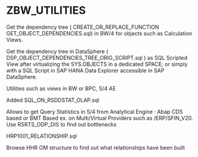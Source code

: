 # ZBW_UTILITIES
Get the dependency tree ( CREATE_OR_REPLACE_FUNCTION GET_OBJECT_DEPENDENCIES.sql) in BW/4 for objects such as Calculation Views.

Get the dependency tree in DataSphere ( DSP_OBJECT_DEPENDENCIES_TREE_ORIG_SCRIPT.sql )
as SQL Scripted View after virtualizing the SYS.OBJECTS in a dedicated SPACE; 
or simply with a SQL Script in SAP HANA Data Explorer accessible in SAP DataSphere.

Utilities such as views in BW or BPC, S/4 AE

Added SQL_ON_RSDDSTAT_OLAP.sql

Allows to get Query Statistics in S/4 from Analytical Engine : Abap CDS based or BMT Based ex. on Multi/Virtual Providers such as /ERP/SFIN_V20.
Use RSRTS_ODP_DIS to find out bottlenecks

HRP1001_RELATIONSHIP.sql

Browse HHR OM structure to find out what relationships have been built
